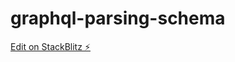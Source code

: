 # graphql-parsing-schema

[Edit on StackBlitz ⚡️](https://stackblitz.com/edit/stackblitz-starters-ca9gju)